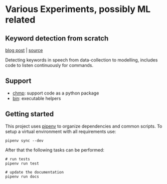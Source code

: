 # Various Experiments, possibly ML related

## Keyword detection from scratch

[blog post](http://cprohm.de/article/keyword-detection-from-scratch.html) |
[source](./KeywordDetection)

Detecting keywords in speech from data-collection to modelling, includes code
to listen continuously for commands.


## Support

- [chmp](./chmp): support code as a python package
- [bin](./bin): executable helpers

## Getting started

This project uses [pipenv](https://docs.pipenv.org/) to organize dependencies
and common scripts. To setup a virtual environment with all requirements use:

    pipenv sync --dev

After that the following tasks can be performed:

    # run tests
    pipenv run test

    # update the documentation
    pipenv run docs

